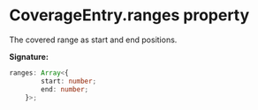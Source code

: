 # CoverageEntry.ranges property

The covered range as start and end positions.

**Signature:**

```typescript
ranges: Array<{
        start: number;
        end: number;
    }>;
```
